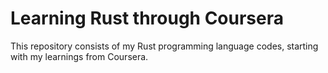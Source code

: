 # Learning Rust through Coursera 
This repository consists of my Rust programming language codes, starting with my learnings from Coursera.
